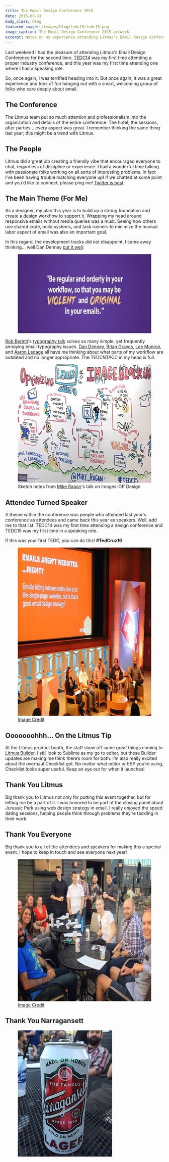 ```yaml
---
title: The Email Design Conference 2015
date: 2015-08-31
body_class: blog
featured_image: /images/blog/tedc15/tedc15.png
image_caption: The Email Design Conference 2015 artwork.
excerpt: Notes on my experience attending Litmus's Email Design Conference 2015.
---
```


Last weekend I had the pleasure of attending Litmus's Email Design Conference for the second time. [TEDC14](/blog/litmus-email-design-conference-2014) was my first time attending a proper industry conference, and this year was my first time attending one where I had a speaking role.

So, once again, I was terrified heading into it. But once again, it was a great experience and tons of fun hanging out with a smart, welcoming group of folks who care deeply about email.

## The Conference
The Litmus team put so much attention and professionalism into the organization and details of the entire conference. The hotel, the sessions, after parties... every aspect was great. I remember thinking the same thing last year; this might be a trend with Litmus.

## The People
Litmus did a great job creating a friendly vibe that encouraged everyone to chat, regardless of discipline or experience. I had a wonderful time talking with passionate folks working on all sorts of interesting problems. In fact I’ve been having trouble matching everyone up! If we chatted at some point and you'd like to connect, please ping me! [Twitter is best](https://twitter.com/TedGoas).

## The Main Theme (For Me)
As a designer, my plan this year is to build up a strong foundation and create a design workflow to support it. Wrapping my head around responsive emails without media queries was a must. Seeing how others use shared code, build systems, and task runners to minimize the manual labor aspect of email was also an important goal.

In this regard, the development tracks did not disappoint. I came away thinking… well Dan Denney [put it well](https://speakerdeck.com/dandenney/the-organized-chaos-of-email-creation):

<figure>
	<img src="/images/blog/tedc15/dan-denney.jpg" alt="Be violent and original in your emails." width="700" height="250">
</figure>

[Rob Berinti](http://berinti.com/)'s [typography talk](https://drive.google.com/open?id=0B2uzG2bvD431aWsyTXRnVG94S3c) solves so many simple, yet frequently annoying email typography issues. [Dan Denney](https://twitter.com/dandenney), [Brian Graves](https://twitter.com/briangraves), [Lee Munroe](https://twitter.com/leemunroe), and [Aaron Ladage](https://twitter.com/aladage) all have me thinking about what parts of my workflow are outdated and no longer appropriate. The TEDCNTACC in my head is full.

<figure class="outset">
	<img src="/images/blog/tedc15/mike-ragan.jpg" alt="Designing for Image Blocking." width="700" height="375">
	<figcaption>Sketch notes from <a href="https://twitter.com/Mike_Ragan">Mike Ragan</a>'s talk on Images-Off Design</figcaption>
</figure>

## Attendee Turned Speaker
A theme within the conference was people who attended last year's conference as attendees and came back this year as speakers. Well, add me to that list. TEDC14 was my first time attending a design conference and TEDC15 was my first time in a speaking role.

If this was your first TEDC, you can do this! **#TedCruz16**

<figure>
	<img src="/images/blog/tedc15/panel.jpg" alt="The web comes to email, but should it?" width="800" height="533">
	<figcaption><a href="https://twitter.com/pbiolsi/status/637354517391101953">Image Credit</a></figcaption>
</figure>

## Ooooooohhh... On the Litmus Tip
At the Litmus product booth, the staff show off some great things coming to [Litmus Builder](https://litmus.com/email-builder). I still look to Sublime as my go to editor, but these Builder updates are making me think there’s room for both. I’m also really excited about the overhaul Checklist got. No matter what editor or ESP you’re using, Checklist looks super useful. Keep an eye out for when it launches!

## Thank You Litmus
Big thank you to Litmus not only for putting this event together, but for letting me be a part of it. I was honored to be part of the closing panel about <span class="line-through">Jurassic Park</span> using web design strategy in email. I really enjoyed the speed dating sessions, helping people think through problems they’re tackling in their work.

## Thank You Everyone
Big thank you to all of the attendees and speakers for making this a special event. I hope to keep in touch and see everyone next year!

<figure>
	<img src="/images/blog/tedc15/after.jpg" alt="The TEDC15 OG's." width="590" height="450">
	<figcaption><a href="https://instagram.com/p/68ZIb3pSd-/">Image Credit</a></figcaption>
</figure>

## Thank You Narragansett
<figure>
	<img src="/images/blog/tedc15/narragansett.jpg" alt="Can of Narragansett." width="300" height="400">
</figure>
